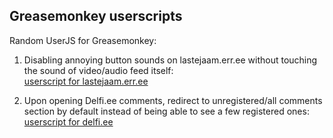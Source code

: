 <h2>Greasemonkey userscripts</h2>

Random UserJS for Greasemonkey:

1. Disabling annoying button sounds on lastejaam.err.ee without touching the sound of video/audio feed itself:
<br><a href="lastejaam.user.js">userscript for lastejaam.err.ee</a>

2. Upon opening Delfi.ee comments, redirect to unregistered/all comments section by default instead of being able to see a few registered ones:
<br><a href="delfi.user.js">userscript for delfi.ee</a>

